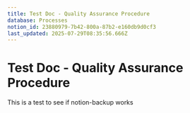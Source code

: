 ```yaml
---
title: Test Doc - Quality Assurance Procedure
database: Processes
notion_id: 23880979-7b42-800a-87b2-e160db9d0cf3
last_updated: 2025-07-29T08:35:56.666Z
---
```


# Test Doc - Quality Assurance Procedure


This is a test to see if notion-backup works

